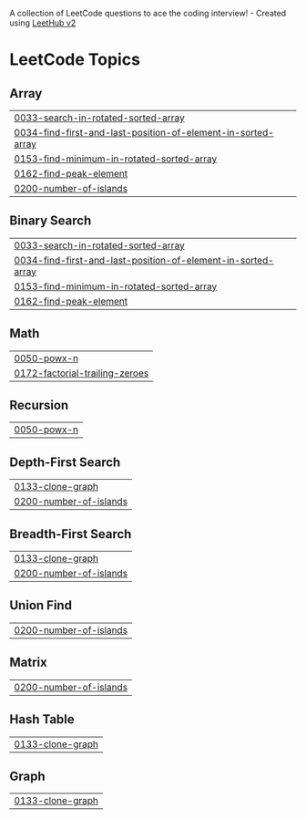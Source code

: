A collection of LeetCode questions to ace the coding interview! - Created using [LeetHub v2](https://github.com/arunbhardwaj/LeetHub-2.0)
<!---LeetCode Topics Start-->
# LeetCode Topics
## Array
|  |
| ------- |
| [0033-search-in-rotated-sorted-array](https://github.com/Bhuvan30/LeetCode/tree/master/0033-search-in-rotated-sorted-array) |
| [0034-find-first-and-last-position-of-element-in-sorted-array](https://github.com/Bhuvan30/LeetCode/tree/master/0034-find-first-and-last-position-of-element-in-sorted-array) |
| [0153-find-minimum-in-rotated-sorted-array](https://github.com/Bhuvan30/LeetCode/tree/master/0153-find-minimum-in-rotated-sorted-array) |
| [0162-find-peak-element](https://github.com/Bhuvan30/LeetCode/tree/master/0162-find-peak-element) |
| [0200-number-of-islands](https://github.com/Bhuvan30/LeetCode/tree/master/0200-number-of-islands) |
## Binary Search
|  |
| ------- |
| [0033-search-in-rotated-sorted-array](https://github.com/Bhuvan30/LeetCode/tree/master/0033-search-in-rotated-sorted-array) |
| [0034-find-first-and-last-position-of-element-in-sorted-array](https://github.com/Bhuvan30/LeetCode/tree/master/0034-find-first-and-last-position-of-element-in-sorted-array) |
| [0153-find-minimum-in-rotated-sorted-array](https://github.com/Bhuvan30/LeetCode/tree/master/0153-find-minimum-in-rotated-sorted-array) |
| [0162-find-peak-element](https://github.com/Bhuvan30/LeetCode/tree/master/0162-find-peak-element) |
## Math
|  |
| ------- |
| [0050-powx-n](https://github.com/Bhuvan30/LeetCode/tree/master/0050-powx-n) |
| [0172-factorial-trailing-zeroes](https://github.com/Bhuvan30/LeetCode/tree/master/0172-factorial-trailing-zeroes) |
## Recursion
|  |
| ------- |
| [0050-powx-n](https://github.com/Bhuvan30/LeetCode/tree/master/0050-powx-n) |
## Depth-First Search
|  |
| ------- |
| [0133-clone-graph](https://github.com/Bhuvan30/LeetCode/tree/master/0133-clone-graph) |
| [0200-number-of-islands](https://github.com/Bhuvan30/LeetCode/tree/master/0200-number-of-islands) |
## Breadth-First Search
|  |
| ------- |
| [0133-clone-graph](https://github.com/Bhuvan30/LeetCode/tree/master/0133-clone-graph) |
| [0200-number-of-islands](https://github.com/Bhuvan30/LeetCode/tree/master/0200-number-of-islands) |
## Union Find
|  |
| ------- |
| [0200-number-of-islands](https://github.com/Bhuvan30/LeetCode/tree/master/0200-number-of-islands) |
## Matrix
|  |
| ------- |
| [0200-number-of-islands](https://github.com/Bhuvan30/LeetCode/tree/master/0200-number-of-islands) |
## Hash Table
|  |
| ------- |
| [0133-clone-graph](https://github.com/Bhuvan30/LeetCode/tree/master/0133-clone-graph) |
## Graph
|  |
| ------- |
| [0133-clone-graph](https://github.com/Bhuvan30/LeetCode/tree/master/0133-clone-graph) |
<!---LeetCode Topics End-->